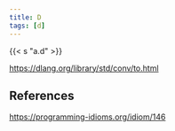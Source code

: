 ```yaml
---
title: D
tags: [d]
---
```


{{< s "a.d" >}}

<https://dlang.org/library/std/conv/to.html>

## References

<https://programming-idioms.org/idiom/146>
